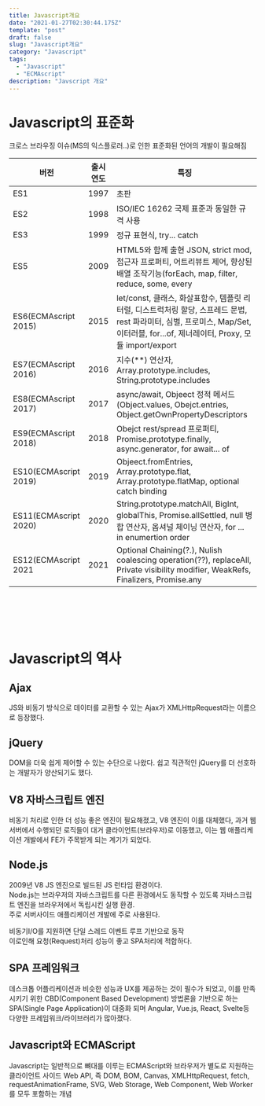 ```yaml
---
title: Javascript개요
date: "2021-01-27T02:30:44.175Z"
template: "post"
draft: false
slug: "Javascript개요"
category: "Javascript"
tags:
  - "Javascript"
  - "ECMAscript"
description: "Javscript 개요"
---
```


# Javascript의 표준화

크로스 브라우징 이슈(MS의 익스플로러..)로 인한 표준화된 언어의 개발이 필요해짐

|버전|출시 연도|특징|
|----|:--:|----|
|ES1|1997|초판|
|ES2|1998|ISO/IEC 16262 국제 표준과 동일한 규격 사용|
|ES3|1999|정규 표현식, try... catch|
|ES5|2009|HTML5와 함께 출현 JSON, strict mod, 접근자 프로퍼티, 어트리뷰트 제어, 향상된 배열 조작기능(forEach, map, filter, reduce, some, every|
|ES6(ECMAscript 2015)|2015|let/const, 클래스, 화살표함수, 템플릿 리터럴, 디스트럭처링 할당, 스프레드 문법, rest 파라미터, 심벌, 프로미스, Map/Set, 이터러블, for...of, 제너레이터, Proxy, 모듈 import/export|
|ES7(ECMAscript 2016)|2016|지수(**) 연산자, Array.prototype.includes, String.prototype.includes|
|ES8(ECMAscript 2017)|2017|async/await, Objeect 정적 메서드(Object.values, Obejct.entries, Object.getOwnPropertyDescriptors|
|ES9(ECMAscript 2018)|2018|Obejct rest/spread 프로퍼티, Promise.prototype.finally, async.generator, for await... of|
|ES10(ECMAscript 2019)|2019|Objeect.fromEntries, Array.prototype.flat, Array.prototype.flatMap, optional catch binding|
|ES11(ECMAscript 2020)|2020|String.prototype.matchAll, BigInt, globalThis, Promise.allSettled, null 병합 연산자, 옵셔널 체이닝 연산자, for ... in enumertion order|
|ES12(ECMAscript 2021|2021|Optional Chaining(?.), Nulish coalescing operation(??), replaceAll, Private visibility modifier, WeakRefs, Finalizers, Promise.any|

<br><br><br><br>


# Javascript의 역사

## Ajax

JS와 비동기 방식으로 데이터를 교환할 수 있는 Ajax가 XMLHttpRequest라는 이름으로 등장했다.  

## jQuery

DOM을 더욱 쉽게 제어할 수 있는 수단으로 나왔다.  쉽고 직관적인 jQuery를 더 선호하는 개발자가 양산되기도 했다.  

## V8 자바스크립트 엔진

비동기 처리로 인한 더 성능 좋은 엔진이 필요해졌고, V8 엔진이 이를 대체했다, 과거 웹 서버에서 수행되던 로직들이 대거 클라이언트(브라우저)로 이동했고, 이는 웹 애플리케이션 개발에서 FE가 주목받게 되는 계기가 되었다.  

## Node.js

2009년 V8 JS 엔진으로 빌드된 JS 런타임 환경이다.  
Node.js는 브라우저의 자바스크립트를 다른 환경에서도 동작할 수 있도록 자바스크립트 엔진을 브라우저에서 독립시킨 실행 환경.  
주로 서버사이드 애플리케이션 개발에 주로 사용된다.  

비동기I/O를 지원하면 단일 스레드 이벤트 루프 기반으로 동작  
이로인해 요청(Request)처리 성능이 좋고 SPA처리에 적합하다.  

## SPA 프레임워크

데스크톱 어플리케이션과 비슷한 성능과 UX를 제공하는 것이 필수가 되었고, 이를 만족시키기 위한 CBD(Component Based Development) 방법론을 기반으로 하는 SPA(Single Page Application)이 대중화 되며 Angular, Vue.js, React, Svelte등 다양한 프레임워크/라이브러리가 많아졌다.

## Javascript와 ECMAScript

Javascript는 일반적으로 뼈대를 이루는 ECMAScript와 브라우저가 별도로 지원하는 클라이언트 사이드 Web API, 즉 DOM, BOM, Canvas, XMLHttpRequest, fetch, requestAnimationFrame, SVG, Web Storage, Web Component, Web Worker를 모두 포함하는 개념
